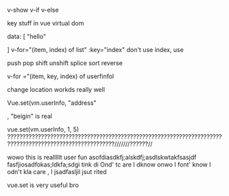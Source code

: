 v-show
v-if
v-else

key stuff in vue 
virtual dom


data: [
  "hello"

]
v-for="(item, index) of list" :key="index"
don't use index, use 

push pop shift unshift splice sort reverse

v-for ="(item, key, index) of userfinfol 

change location workds really well


Vue.set(vm.userInfo, "address"

, "beigin" 
is real


vue.set(vm.userInfo, 1, 5)
?????????????????????????????????????????????????????????????????????????????????????????????????????????///////??????//


wowo this is realllllt user fun asofdiasdkfj;alskdfj;asdlskwtakfsasjdf 
fasfjiosadfokas;ldkfa;sdgi tink di Ond' tc are I dknow onwo I font' know I odn't kla care , I jsadfasljil jsut rited

vue.set is very useful 
bro 